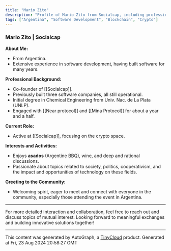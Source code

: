 ```yaml
---
title: "Mario Zito"
description: "Profile of Mario Zito from Socialcap, including professional background and interests"
tags: ["Argentina", "Software Development", "Blockchain", "Crypto"]
---
```


### Mario Zito | Socialcap

**About Me:**
- From Argentina.
- Extensive experience in software development, having built software for many years.

**Professional Background:**
- Co-founder of [[Socialcap]].
- Previously built three software companies, all still operational.
- Initial degree in Chemical Engineering from Univ. Nac. de La Plata (UNLP).
- Engaged with [[Near protocol]] and [[Mina Protocol]] for about a year and a half.

**Current Role:**
- Active at [[Socialcap]], focusing on the crypto space.

**Interests and Activities:**
- Enjoys **asados** (Argentine BBQ), wine, and deep and rational discussions.
- Passionate about topics related to society, politics, cooperativism, and the impact and opportunities of technology on these fields.

**Greeting to the Community:**
- Welcoming spirit, eager to meet and connect with everyone in the community, especially those attending the event in Argentina.

---

For more detailed interaction and collaboration, feel free to reach out and discuss topics of mutual interest. Looking forward to meaningful exchanges and building innovative solutions together!

---
This content was generated by AutoGraph, a [TinyCloud](https://tinycloud.xyz/) product.
Generated at Fri, 23 Aug 2024 20:58:27 GMT
